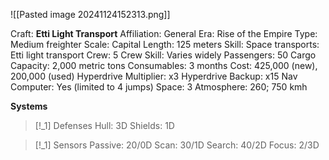 ![[Pasted image 20241124152313.png]]

Craft: **Etti Light Transport**
Affiliation: General
Era: Rise of the Empire
Type: Medium freighter
Scale: Capital
Length: 125 meters
Skill: Space transports: Etti light transport
Crew: 5
Crew Skill: Varies widely
Passengers: 50
Cargo Capacity: 2,000 metric tons
Consumables: 3 months
Cost: 425,000 (new), 200,000 (used)
Hyperdrive Multiplier: x3
Hyperdrive Backup: x15
Nav Computer: Yes (limited to 4 jumps)
Space: 3
Atmosphere: 260; 750 kmh

**Systems**
> [!_1] Defenses
> Hull: 3D
> Shields: 1D

> [!_1] Sensors
> Passive: 20/0D
> Scan: 30/1D
> Search: 40/2D
> Focus: 2/3D